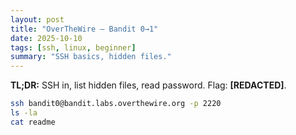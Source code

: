 ```yaml
---
layout: post
title: "OverTheWire — Bandit 0→1"
date: 2025-10-10
tags: [ssh, linux, beginner]
summary: "SSH basics, hidden files."
---
```


**TL;DR:** SSH in, list hidden files, read password. Flag: **[REDACTED]**.

```bash
ssh bandit0@bandit.labs.overthewire.org -p 2220
ls -la
cat readme
